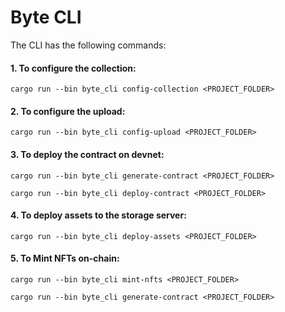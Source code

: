 # Byte CLI

The CLI has the following commands:

#### 1. To configure the collection:

```cargo run --bin byte_cli config-collection <PROJECT_FOLDER>```

#### 2. To configure the upload:

```cargo run --bin byte_cli config-upload <PROJECT_FOLDER>```

#### 3. To deploy the contract on devnet:

`cargo run --bin byte_cli generate-contract <PROJECT_FOLDER>`

```cargo run --bin byte_cli deploy-contract <PROJECT_FOLDER>```

#### 4. To deploy assets to the storage server:

```cargo run --bin byte_cli deploy-assets <PROJECT_FOLDER>```

#### 5. To Mint NFTs on-chain:

`cargo run --bin byte_cli mint-nfts <PROJECT_FOLDER>`

```cargo run --bin byte_cli generate-contract <PROJECT_FOLDER>```

